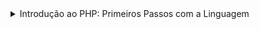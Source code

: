 <details>
    <summary>Introdução ao PHP: Primeiros Passos com a Linguagem</summary>

## O que é PHP?

### Instalação do PHP no Windows
- Acessar o site: https://www.php.net
- Escolher a versão.
- Windows downloads
- Selecionar a opção: Zip
- Extrair o Zip e colocar os arquivos dentro de uma pasta
- Mover a pasta para a unidade C:
- Copiar o caminho do diretório
- Adicionar o caminho em Variáveis de Ambiente do Windows
- Path - Editar - Novo - Adicionar o caminho: C:\php
- Após realizar esses procedimentos, já é possível testar no terminal
- Abrir o terminar e rodar o comando: php -v

### Instalação do PHP no Linux
-  sudo apt install php

### php.ini
- Existem dois tipos: php.ini-development e php.ini-production
- Escolher um e renomear para php.ini

### echo
- Exibe algo na tela.

<pre>
echo "Olá mundo!";

// Comentário em uma linha.

/**
 * Comentário de várias linhas.
 */
</pre>

### Terminal Interativo
- Inicialização: php -a
- Executar tudo que o PHP oferece direto no terminal.
- Para sair: quit
- Limpar a tela: cls

### Ponto e Vírgula
- Final da linha de comando, lembrar de colocar o ;

### Primeiro arquivo PHP
- Rodar um arquivo no terminal: php ola-mundo.php

### IDE
- Recomendadas: Visual Studio Code e PhpStorm.

## Variáveis e Tipos

### O que são variáveis?
- Guardam um valor.

<pre>
$idade = 28;
echo $idade;
</pre>

### Operações Matemáticas

<pre>
$numero1 = 10;
$numero2 = 2;

$soma = $numero1 + $numero2;
$subtracao = $numero1 - $numero2;
$multiplicacao = $numero1 * $numero2;
$divisao = $numero1 / $numero2;
$doisAoCubo = $numero1 ** $numero2;
$restoDaDivisao = $numero1 % $numero2;

echo "Soma: " . $soma . "\n"; 
echo "Subtração: " . $subtracao . "\n";
echo "Multiplicação: " . $multiplicacao . "\n";
echo "Divisão: " . $divisao . "\n";
echo "Dois ao Cubo: " . $doisAoCubo . "\n";
echo "Resto da Divisão: " . $restoDaDivisao . "\n";
</pre>

### Tipos
- Linguagem Dinamicamente Tipada.
- Consegue entender qual o tipo de dados que ele vai utilizar, dependendo do valor.  
- Número Inteiro: integer
- Números Decimais: float e double
- Texto: string
- Booleano: true e false

<pre>
$idade = 28;
echo "Descobrindo o tipo: " . gettype($idade) . "\n";

$salario = 2000.50;
echo "Descobrindo o tipo: " . gettype($salario) . "\n";

$texto = "Olá mundo";
echo "Descobrindo o tipo: " . gettype($texto) . "\n";

$verdadeiro = true;
$falso = false;

echo "Descobrindo o tipo: " . gettype($verdadeiro) . " e " . gettype($falso);
</pre>

### [Problema muito famoso (com qualquer linguagem)](https://floating-point-gui.de/ "Problema muito famoso (com qualquer linguagem)")

## Trabalhando com Texto

### Tipo String
- Duas formas de concatenar:

<pre>
$idade = 28;
echo 'Minha idade é ' . $idade . ' anos.' . "\n";
echo "Minha idade é $idade anos";
</pre>

### Caracteres Especiais

<pre>
echo "Quebrando a linha de forma mais legível" . PHP_EOL;
echo "Quebrando a linha!\n";
echo "\tTab - Espaçamento";

/**
 * https://www.php.net/manual/pt_BR/language.types.string.php
 */
</pre>

## Perguntas

### Linguagem Interpretada
- Falando um pouco sobre PHP vimos que ele é uma linguagem de programação interpretada. O que isso quer dizer?

#### Resposta
- Que não é necessário executar um comando para tornar o código executável a cada alteração.

##### Explicação
- O código PHP da forma como escrevemos é interpretado por um programa (chamado de, pasmem, PHP), que executa suas instruções.
- Na prática, o PHP até transforma o código que escrevemos em um outro tipo de código (bytecode) legível pelo interpretador antes de começar a executar, mas isso é um assunto um pouco mais avançado.

### Terminal Interativo
- Como iniciar e parar o terminal interativo do PHP?

#### Resposta
- php -a para iniciar e quit para parar

##### Explicação
- Com o php -a nós iniciamos o terminal interativo, onde podemos digitar código PHP que será executado em tempo real. 
- Quando desejarmos sair, basta executar o comando quit.

### Arquivo PHP
- O que um arquivo PHP precisa ter para ser válido?

#### Resposta
- Precisa começar com <?php

##### Explicação
- Lembre-se que o espaço (ou nova linha) após <?php é obrigatório. 
- Esta informa para o interpretador do PHP que o código que virá deve ser lido e interpretado.

### Variáveis
- Qual a melhor definição do termo variável?

#### Resposta
- Um espaço na RAM onde através de um nome, podemos manipular e acessar algum valor.

##### Explicação
- Além disso, como o próprio nome já diz, variáveis podem variar, ou seja, seus valores podem ser alterados durante a execução do programa.

### Matemática com PHP
- É mais do que comum nós precisarmos realizar operações matemáticas durante a execução de nosso programa. 
- Quais os operadores matemáticos disponíveis no PHP?

#### Resposta
- Soma ( + )
- Subtração ( - )
- Multiplicação) ( * )
- Divisão ( / )
- Exponenciação ( ** )
- Módulo ou Resto da Divisão ( % )

##### Explicação
- Com estes operadores nós conseguimos realizar as operações matemáticas com PHP.

### Tipos
- Quais são os possíveis tipos de dados que uma variável PHP pode armazenar?

#### Resposta
- Inteiro (integer)
- Decimal (float ou double)
- Booleano (verdadeiro ou falso)
- String (texto)

##### Explicação
- Estes são os tipos primitivos do PHP.
- Há tipos mais complexos.

### Variáveis em Textos
- Qual das alternativas a seguir NÃO exibirá o valor da variável $idade corretamente?

#### Resposta
- echo ‘Eu tenho $idade anos’;

##### Explicação
- Esta linha exibiria o texto Eu tenho $idade anos, sem interpretar o valor da variável $idade.

### Quebra de Linha
- Por que utilizar PHP_EOL?

#### Resposta
- Porque esta constante leva em consideração os diferentes caracteres utilizados para quebrar linha em diferentes sistemas operacionais.

##### Explicação
- Alguns sistemas operacionais utilizam o caracter \n para representar uma quebra de linha. Outros, utilizam \r.
- Já o Windows utiliza ambos (\r\n). Utilizando a constante PHP_EOL nos é abstraída esta diferença e podemos deixar nosso código funcionando de forma igual em todas as plataformas.
</details>
